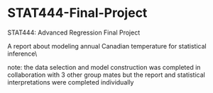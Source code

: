 # STAT444-Final-Project
STAT444: Advanced Regression Final Project

A report about modeling annual Canadian temperature for statistical inference\\

note: the data selection and model construction was completed in collaboration with 3 other group mates but the report and statistical interpretations were completed individually
